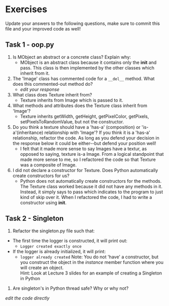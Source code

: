 # Exercises

Update your answers to the following questions, make sure to commit this file and your improved code as well!


## Task 1 - oop.py

1. Is MObject an abstract or a concrete class? Explain why:
	- MObject is an abstract class because it contains only the __init__ and pass. This class is then implemented by the other classes which inherit from it.
1. The 'Image' class has commented code for a `__del__` method. What does this commented-out method do?
	- *edit your response*
1. What class does Texture inherit from?
	- Texture inherits from Image which is passed to it. 
1. What methods and attributes does the Texture class inherit from 'Image'? 
	- Texture inherits getWidth, getHeight, getPixelColor, getPixels, setPixelsToRandomValue, but not the constructor.
1. Do you think a texture should have a 'has-a' (composition) or 'is-a'(inheritance) relationship with 'Image'? If you think it is a 'has-a' relationship, refactor the code. As long as you defend your decision in the response below it could be either--but defend your position well!
	- I felt that it made more sense to say Images have a textur, as opposed to saying, texture is-a Image. From a logical standpoint that made more sense to me, so I refactored the code so that Texture was a composite of Image. 
1. I did not declare a constructor for Texture. Does Python automatically create constructors for us? 
	- Python does not automatically create constructors for the methods. The Texture class worked because it did not have any methods in it. Instead, it simply says to pass which indicates to the program to just kind of skip over it. When I refactored the code, I had to write a constructor using __init__. 

## Task 2 - Singleton

1. Refactor the singleton.py file such that:
  - The first time the logger is constructed, it will print out:
  	-  `Logger created exactly once`
  - If the logger is already initialized, it will print:
  	-  `logger already created`
Note: You do not 'have' a constructor, but you construct the object in the *instance* member function where you will create an object.  
Hint: Look at Lecture 3 slides for an example of creating a Singleton in Python

1. Are singleton's in Python thread safe? Why or why not?

*edit the code directly*  
  
